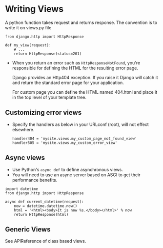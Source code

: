 # Writing Views

A python function takes request and returns response.
The convention is to write it on views.py file

```
from django.http import HttpResponse

def my_view(request):
    # ...
    return HttpResponse(status=201)
```

- When you return an error such as `HttpResponseNotFound`, you're responsible
  for defining the HTML for the resulting error page.
  
  Django provides an Http404 exception. If you raise it Django will catch it
  and return the standard error page for your application.

  For custom page you can define the HTML named 404.html and place it in the top
  level of your template tree.
  
## Customizing error views

- Specify the handlers as below in your URLconf (root), will not effect elsewhere.
  ```
  handler404 = 'mysite.views.my_custom_page_not_found_view'
  handler505 = 'mysite.views.my_custom_error_view'
  ```

## Async views
- Use Python's `async def` to define asynchronous views.
- You will need to use an async server based on ASGI to get their performance
  benefits.
```
import datetime
from django.http import HttpResponse

async def current_datetime(request):
    now = datetime.datetime.now()
    html = '<html><body>It is now %s.</body></html>' % now
    return HttpResponse(html)
```

## Generic Views
See APIReference of class based views.
